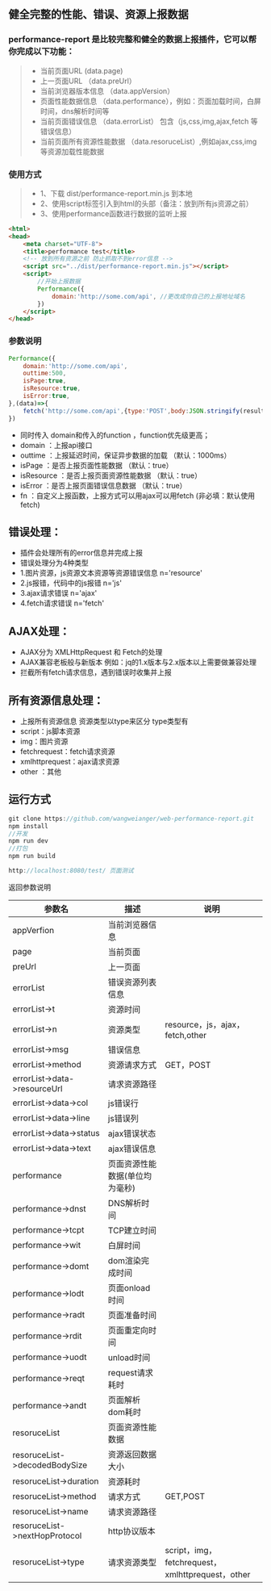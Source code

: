 ## 健全完整的性能、错误、资源上报数据

### performance-report 是比较完整和健全的数据上报插件，它可以帮你完成以下功能：
>  * 当前页面URL  (data.page)
>  * 上一页面URL （data.preUrl）
>  * 当前浏览器版本信息 （data.appVersion）
>  * 页面性能数据信息   （data.performance），例如：页面加载时间，白屏时间，dns解析时间等
>  * 当前页面错误信息  （data.errorList） 包含（js,css,img,ajax,fetch 等错误信息）
>  * 当前页面所有资源性能数据 （data.resoruceList）,例如ajax,css,img等资源加载性能数据

### 使用方式
>  * 1、下载 dist/performance-report.min.js 到本地
>  * 2、使用script标签引入到html的头部（备注：放到所有js资源之前）
>  * 3、使用performance函数进行数据的监听上报

```html
<html>
<head>
	<meta charset="UTF-8">
	<title>performance test</title>
	<!-- 放到所有资源之前 防止抓取不到error信息 -->
	<script src="../dist/performance-report.min.js"></script>
	<script>
		//开始上报数据
		Performance({
		    domain:'http://some.com/api', //更改成你自己的上报地址域名
		})
	</script>
</head>
```

### 参数说明
```js
Performance({
    domain:'http://some.com/api', 
    outtime:500,
    isPage:true,
    isResource:true,
    isError:true,
},(data)=>{
	fetch('http://some.com/api',{type:'POST',body:JSON.stringify(result)}).then((data)=>{})
})
```

* 同时传入 domain和传入的function ，function优先级更高；
* domain		：上报api接口
* outtime	：上报延迟时间，保证异步数据的加载 （默认：1000ms）
* isPage		：是否上报页面性能数据        （默认：true）
* isResource	：是否上报页面资源性能数据 （默认：true）
* isError	：是否上报页面错误信息数据    （默认：true）
* fn			：自定义上报函数，上报方式可以用ajax可以用fetch  (非必填：默认使用fetch)

## 错误处理：
* 插件会处理所有的error信息并完成上报
* 错误处理分为4种类型
* 1.图片资源，js资源文本资源等资源错误信息 n='resource'
* 2.js报错，代码中的js报错  n='js'
* 3.ajax请求错误  		n='ajax'
* 4.fetch请求错误			n='fetch'

## AJAX处理：
* AJAX分为 XMLHttpRequest 和 Fetch的处理
* AJAX兼容老板般与新版本 例如：jq的1.x版本与2.x版本以上需要做兼容处理
* 拦截所有fetch请求信息，遇到错误时收集并上报

## 所有资源信息处理：
* 上报所有资源信息 资源类型以type来区分 type类型有
* script：js脚本资源
* img：图片资源
* fetchrequest：fetch请求资源
* xmlhttprequest：ajax请求资源
* other ：其他

## 运行方式
```js
git clone https://github.com/wangweianger/web-performance-report.git
npm install
//开发
npm run dev
//打包
npm run build

http://localhost:8080/test/ 页面测试

```


返回参数说明

| 参数名 | 描述 | 说明 |
| --- | --- | --- |
| appVerfion | 当前浏览器信息 |  |
| page | 当前页面 |  |
| preUrl | 上一页面 |  |
| errorList | 错误资源列表信息 |  |
| errorList->t | 资源时间 |  |
| errorList->n | 资源类型 | resource，js，ajax，fetch,other  |
| errorList->msg | 错误信息 |  |
| errorList->method | 资源请求方式 | GET，POST |
| errorList->data->resourceUrl | 请求资源路径 |  |
| errorList->data->col | js错误行 |  |
| errorList->data->line | js错误列 |  |
| errorList->data->status | ajax错误状态 |  |
| errorList->data->text | ajax错误信息 |  |
| performance | 页面资源性能数据(单位均为毫秒) |  |
| performance->dnst | DNS解析时间 |  |
| performance->tcpt | TCP建立时间 |  |
| performance->wit | 白屏时间 |  |
| performance->domt | dom渲染完成时间 |  |
| performance->lodt | 页面onload时间 |  |
| performance->radt | 页面准备时间  |  |
| performance->rdit | 页面重定向时间 |  |
| performance->uodt | unload时间 |  |
| performance->reqt | request请求耗时 |  |
| performance->andt | 页面解析dom耗时 |  |
| resoruceList | 页面资源性能数据 |  |
| resoruceList->decodedBodySize | 资源返回数据大小 |  |
| resoruceList->duration | 资源耗时 |  |
| resoruceList->method | 请求方式 | GET,POST |
| resoruceList->name | 请求资源路径 |  |
| resoruceList->nextHopProtocol | http协议版本 |  |
| resoruceList->type | 请求资源类型 | script，img，fetchrequest，xmlhttprequest，other |









